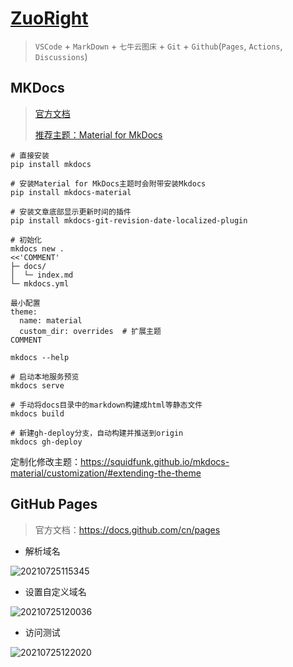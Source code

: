 # [ZuoRight](http://zuoright.com)

> `VSCode` + `MarkDown` + `七牛云图床` + `Git` + `Github`(`Pages`, `Actions`, `Discussions`)

## MKDocs

> [官方文档](https://www.mkdocs.org/)
>
> [推荐主题：Material for MkDocs](https://squidfunk.github.io/mkdocs-material/setup/changing-the-colors/)

```shell
# 直接安装
pip install mkdocs

# 安装Material for MkDocs主题时会附带安装Mkdocs
pip install mkdocs-material

# 安装文章底部显示更新时间的插件
pip install mkdocs-git-revision-date-localized-plugin
```

```shell
# 初始化
mkdocs new .
<<'COMMENT'
├─ docs/
│  └─ index.md
└─ mkdocs.yml

最小配置
theme:
  name: material
  custom_dir: overrides  # 扩展主题
COMMENT

mkdocs --help

# 启动本地服务预览
mkdocs serve

# 手动将docs目录中的markdown构建成html等静态文件
mkdocs build

# 新建gh-deploy分支，自动构建并推送到origin
mkdocs gh-deploy
```

定制化修改主题：<https://squidfunk.github.io/mkdocs-material/customization/#extending-the-theme>

## GitHub Pages

> 官方文档：<https://docs.github.com/cn/pages>

- 解析域名

![20210725115345](http://image.zuoright.com/20210725115345.png)

- 设置自定义域名

![20210725120036](http://image.zuoright.com/20210725120036.png)

- 访问测试

![20210725122020](http://image.zuoright.com/20210725122020.png)
